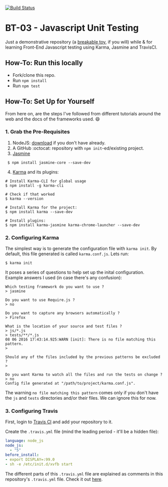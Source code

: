 [![Build Status](https://travis-ci.org/rheaditi/BT03.svg?branch=master)](https://travis-ci.org/rheaditi/BT03)

# BT-03 - Javascript Unit Testing

Just a demonstrative repository (a [breakable toy](http://chimera.labs.oreilly.com/books/1234000001813/ch05.html#breakable_toys), if you will) while & for learning Front-End Javascript testing using Karma, Jasmine and TravisCI.

## How-To: Run this locally

* Fork/clone this repo.
* Run `npm install`
* Run `npm test`

## How-To: Set Up for Yourself

From here on, are the steps I've followed from different tutorials around the web and the docs of the frameworks used. :smile:

### 1. Grab the Pre-Requisites

1. NodeJS: [download](https://nodejs.org/en/download/) if you don't have already. 
2. A GitHub :octocat: repository with `npm init`-ed/existing project.
3. [Jasmine](http://jasmine.github.io/)
```
 $ npm install jasmine-core --save-dev
```
4. [Karma](https://karma-runner.github.io) and its plugins:
 ```
 # Install Karma-CLI for global usage
 $ npm install -g karma-cli
 
 # Check if that worked
 $ karma --version
 
 # Install Karma for the project:
 $ npm install karma --save-dev

 # Install plugins:
 $ npm install karma-jasmine karma-chrome-launcher --save-dev
 ```

### 2. Configuring Karma

The simplest way is to generate the configuration file with `karma init`. By default, this file generated is called `karma.conf.js`. Lets run:
```
$ karma init
```

It poses a series of questions to help set up the inital configuration.  
Example answers I used (in case there's any confusion):
```
Which testing framework do you want to use ?
> jasmine

Do you want to use Require.js ?
> no

Do you want to capture any browsers automatically ?
> Firefox

What is the location of your source and test files ?
> js/*.js
> tests/**/*.js
08 06 2016 17:43:14.925:WARN [init]: There is no file matching this pattern.
> 

Should any of the files included by the previous patterns be excluded ?
> 

Do you want Karma to watch all the files and run the tests on change ?
> no
Config file generated at "/path/to/project/karma.conf.js".
```

The warning `no file matching this pattern` comes only if you don't have the `js` and `tests` directories and/or their files. We can ignore this for now.

### 3. Configuring Travis
First, login to [Travis CI](https://travis-ci.org/) and add your repository to it.

Create the `.travis.yml` file (mind the leading period - it'll be a hidden file):
```yml
language: node_js
node_js:
  - "5"
before_install:
- export DISPLAY=:99.0
- sh -e /etc/init.d/xvfb start
```

The different parts of this `.travis.yml` file are explained as comments in this repository's `.travis.yml` file. Check it out [here](./.travis.yml).
